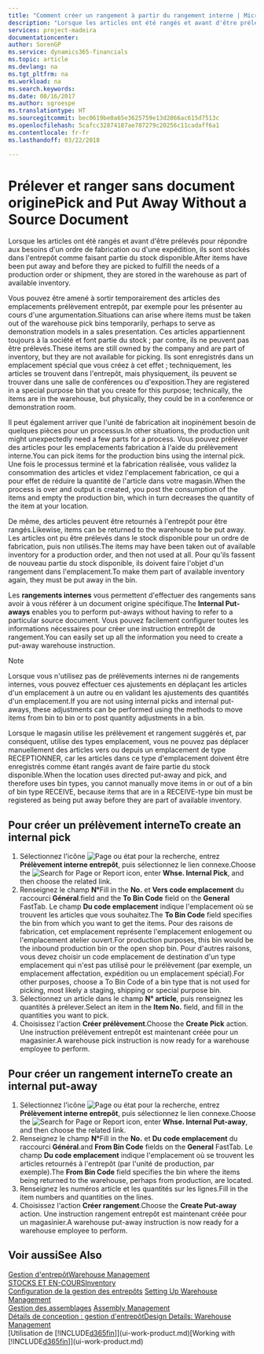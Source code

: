 ```yaml
---
title: "Comment créer un rangement à partir du rangement interne | Microsoft Docs"
description: "Lorsque les articles ont été rangés et avant d'être prélevés pour répondre aux besoins d'un ordre de fabrication ou d'une expédition, ils sont stockés dans l'entrepôt comme faisant partie du stock disponible."
services: project-madeira
documentationcenter: 
author: SorenGP
ms.service: dynamics365-financials
ms.topic: article
ms.devlang: na
ms.tgt_pltfrm: na
ms.workload: na
ms.search.keywords: 
ms.date: 08/16/2017
ms.author: sgroespe
ms.translationtype: HT
ms.sourcegitcommit: bec0619be0a65e3625759e13d2866ac615d7513c
ms.openlocfilehash: 5cafcc32874187ae787279c20256c11cadaff6a1
ms.contentlocale: fr-fr
ms.lasthandoff: 03/22/2018

---
```

# <a name="pick-and-put-away-without-a-source-document"></a><span data-ttu-id="4c2f6-103">Prélever et ranger sans document origine</span><span class="sxs-lookup"><span data-stu-id="4c2f6-103">Pick and Put Away Without a Source Document</span></span>
<span data-ttu-id="4c2f6-104">Lorsque les articles ont été rangés et avant d'être prélevés pour répondre aux besoins d'un ordre de fabrication ou d'une expédition, ils sont stockés dans l'entrepôt comme faisant partie du stock disponible.</span><span class="sxs-lookup"><span data-stu-id="4c2f6-104">After items have been put away and before they are picked to fulfill the needs of a production order or shipment, they are stored in the warehouse as part of available inventory.</span></span>  

<span data-ttu-id="4c2f6-105">Vous pouvez être amené à sortir temporairement des articles des emplacements prélèvement entrepôt, par exemple pour les présenter au cours d'une argumentation.</span><span class="sxs-lookup"><span data-stu-id="4c2f6-105">Situations can arise where items must be taken out of the warehouse pick bins temporarily, perhaps to serve as demonstration models in a sales presentation.</span></span> <span data-ttu-id="4c2f6-106">Ces articles appartiennent toujours à la société et font partie du stock ; par contre, ils ne peuvent pas être prélevés.</span><span class="sxs-lookup"><span data-stu-id="4c2f6-106">These items are still owned by the company and are part of inventory, but they are not available for picking.</span></span> <span data-ttu-id="4c2f6-107">Ils sont enregistrés dans un emplacement spécial que vous créez à cet effet ; techniquement, les articles se trouvent dans l'entrepôt, mais physiquement, ils peuvent se trouver dans une salle de conférences ou d'exposition.</span><span class="sxs-lookup"><span data-stu-id="4c2f6-107">They are registered in a special purpose bin that you create for this purpose; technically, the items are in the warehouse, but physically, they could be in a conference or demonstration room.</span></span>  

<span data-ttu-id="4c2f6-108">Il peut également arriver que l'unité de fabrication ait inopinément besoin de quelques pièces pour un processus.</span><span class="sxs-lookup"><span data-stu-id="4c2f6-108">In other situations, the production unit might unexpectedly need a few parts for a process.</span></span> <span data-ttu-id="4c2f6-109">Vous pouvez prélever des articles pour les emplacements fabrication à l'aide du prélèvement interne.</span><span class="sxs-lookup"><span data-stu-id="4c2f6-109">You can pick items for the production bins using the internal pick.</span></span> <span data-ttu-id="4c2f6-110">Une fois le processus terminé et la fabrication réalisée, vous validez la consommation des articles et videz l'emplacement fabrication, ce qui a pour effet de réduire la quantité de l'article dans votre magasin.</span><span class="sxs-lookup"><span data-stu-id="4c2f6-110">When the process is over and output is created, you post the consumption of the items and empty the production bin, which in turn decreases the quantity of the item at your location.</span></span>  

<span data-ttu-id="4c2f6-111">De même, des articles peuvent être retournés à l'entrepôt pour être rangés.</span><span class="sxs-lookup"><span data-stu-id="4c2f6-111">Likewise, items can be returned to the warehouse to be put away.</span></span> <span data-ttu-id="4c2f6-112">Les articles ont pu être prélevés dans le stock disponible pour un ordre de fabrication, puis non utilisés.</span><span class="sxs-lookup"><span data-stu-id="4c2f6-112">The items may have been taken out of available inventory for a production order, and then not used at all.</span></span> <span data-ttu-id="4c2f6-113">Pour qu'ils fassent de nouveau partie du stock disponible, ils doivent faire l'objet d'un rangement dans l'emplacement.</span><span class="sxs-lookup"><span data-stu-id="4c2f6-113">To make them part of available inventory again, they must be put away in the bin.</span></span>  

<span data-ttu-id="4c2f6-114">Les **rangements internes** vous permettent d'effectuer des rangements sans avoir à vous référer à un document origine spécifique.</span><span class="sxs-lookup"><span data-stu-id="4c2f6-114">The **Internal Put-aways** enables you to perform put-aways without having to refer to a particular source document.</span></span> <span data-ttu-id="4c2f6-115">Vous pouvez facilement configurer toutes les informations nécessaires pour créer une instruction entrepôt de rangement.</span><span class="sxs-lookup"><span data-stu-id="4c2f6-115">You can easily set up all the information you need to create a put-away warehouse instruction.</span></span>  

> [!NOTE]  
>  <span data-ttu-id="4c2f6-116">Lorsque vous n'utilisez pas de prélèvements internes ni de rangements internes, vous pouvez effectuer ces ajustements en déplaçant les articles d'un emplacement à un autre ou en validant les ajustements des quantités d'un emplacement.</span><span class="sxs-lookup"><span data-stu-id="4c2f6-116">If you are not using internal picks and internal put-aways, these adjustments can be performed using the methods to move items from bin to bin or to post quantity adjustments in a bin.</span></span>  
>   
>  <span data-ttu-id="4c2f6-117">Lorsque le magasin utilise les prélèvement et rangement suggérés et, par conséquent, utilise des types emplacement, vous ne pouvez pas déplacer manuellement des articles vers ou depuis un emplacement de type RECEPTIONNER, car les articles dans ce type d'emplacement doivent être enregistrés comme étant rangés avant de faire partie du stock disponible.</span><span class="sxs-lookup"><span data-stu-id="4c2f6-117">When the location uses directed put-away and pick, and therefore uses bin types, you cannot manually move items in or out of a bin of bin type RECEIVE, because items that are in a RECEIVE-type bin must be registered as being put away before they are part of available inventory.</span></span>  

## <a name="to-create-an-internal-pick"></a><span data-ttu-id="4c2f6-118">Pour créer un prélèvement interne</span><span class="sxs-lookup"><span data-stu-id="4c2f6-118">To create an internal pick</span></span>  
1.  <span data-ttu-id="4c2f6-119">Sélectionnez l'icône ![Page ou état pour la recherche](media/ui-search/search_small.png "Page ou état pour la recherche"), entrez **Prélèvement interne entrepôt**, puis sélectionnez le lien connexe.</span><span class="sxs-lookup"><span data-stu-id="4c2f6-119">Choose the ![Search for Page or Report](media/ui-search/search_small.png "Search for Page or Report icon") icon, enter **Whse. Internal Pick**, and then choose the related link.</span></span>  
2.  <span data-ttu-id="4c2f6-120">Renseignez le champ **N°**</span><span class="sxs-lookup"><span data-stu-id="4c2f6-120">Fill in the **No.**</span></span> <span data-ttu-id="4c2f6-121">et **Vers code emplacement** du raccourci **Général**.</span><span class="sxs-lookup"><span data-stu-id="4c2f6-121">field and the **To Bin Code** field on the **General** FastTab.</span></span> <span data-ttu-id="4c2f6-122">Le champ **Du code emplacement** indique l'emplacement où se trouvent les articles que vous souhaitez.</span><span class="sxs-lookup"><span data-stu-id="4c2f6-122">The **To Bin Code** field specifies the bin from which you want to get the items.</span></span> <span data-ttu-id="4c2f6-123">Pour des raisons de fabrication, cet emplacement représente l'emplacement enlogement ou l'emplacement atelier ouvert.</span><span class="sxs-lookup"><span data-stu-id="4c2f6-123">For production purposes, this bin would be the inbound production bin or the open shop bin.</span></span> <span data-ttu-id="4c2f6-124">Pour d'autres raisons, vous devez choisir un code emplacement de destination d'un type emplacement qui n'est pas utilisé pour le prélèvement (par exemple, un emplacement affectation, expédition ou un emplacement spécial).</span><span class="sxs-lookup"><span data-stu-id="4c2f6-124">For other purposes, choose a To Bin Code of a bin type that is not used for picking, most likely a staging, shipping or special purpose bin.</span></span>  
3.  <span data-ttu-id="4c2f6-125">Sélectionnez un article dans le champ **N° article**, puis renseignez les quantités à prélever.</span><span class="sxs-lookup"><span data-stu-id="4c2f6-125">Select an item in the **Item No.** field, and fill in the quantities you want to pick.</span></span>  
4. <span data-ttu-id="4c2f6-126">Choisissez l'action **Créer prélèvement**.</span><span class="sxs-lookup"><span data-stu-id="4c2f6-126">Choose the **Create Pick** action.</span></span> <span data-ttu-id="4c2f6-127">Une instruction prélèvement entrepôt est maintenant créée pour un magasinier.</span><span class="sxs-lookup"><span data-stu-id="4c2f6-127">A warehouse pick instruction is now ready for a warehouse employee to perform.</span></span>  

## <a name="to-create-an-internal-put-away"></a><span data-ttu-id="4c2f6-128">Pour créer un rangement interne</span><span class="sxs-lookup"><span data-stu-id="4c2f6-128">To create an internal put-away</span></span>  
1.  <span data-ttu-id="4c2f6-129">Sélectionnez l'icône ![Page ou état pour la recherche](media/ui-search/search_small.png "Page ou état pour la recherche"), entrez **Prélèvement interne entrepôt**, puis sélectionnez le lien connexe.</span><span class="sxs-lookup"><span data-stu-id="4c2f6-129">Choose the ![Search for Page or Report](media/ui-search/search_small.png "Search for Page or Report icon") icon, enter **Whse. Internal Put-away**, and then choose the related link.</span></span>  
2.  <span data-ttu-id="4c2f6-130">Renseignez le champ **N°**</span><span class="sxs-lookup"><span data-stu-id="4c2f6-130">Fill in the **No.**</span></span> <span data-ttu-id="4c2f6-131">et **Du code emplacement** du raccourci **Général**.</span><span class="sxs-lookup"><span data-stu-id="4c2f6-131">and **From Bin Code** fields on the **General** FastTab.</span></span> <span data-ttu-id="4c2f6-132">Le champ **Du code emplacement** indique l'emplacement où se trouvent les articles retournés à l'entrepôt (par l'unité de production, par exemple).</span><span class="sxs-lookup"><span data-stu-id="4c2f6-132">The **From Bin Code** field specifies the bin where the items being returned to the warehouse, perhaps from production, are located.</span></span>  
3.  <span data-ttu-id="4c2f6-133">Renseignez les numéros article et les quantités sur les lignes.</span><span class="sxs-lookup"><span data-stu-id="4c2f6-133">Fill in the item numbers and quantities on the lines.</span></span>  
4.  <span data-ttu-id="4c2f6-134">Choisissez l'action **Créer rangement**.</span><span class="sxs-lookup"><span data-stu-id="4c2f6-134">Choose the **Create Put-away** action.</span></span> <span data-ttu-id="4c2f6-135">Une instruction rangement entrepôt est maintenant créée pour un magasinier.</span><span class="sxs-lookup"><span data-stu-id="4c2f6-135">A warehouse put-away instruction is now ready for a warehouse employee to perform.</span></span>  

## <a name="see-also"></a><span data-ttu-id="4c2f6-136">Voir aussi</span><span class="sxs-lookup"><span data-stu-id="4c2f6-136">See Also</span></span>  
[<span data-ttu-id="4c2f6-137">Gestion d'entrepôt</span><span class="sxs-lookup"><span data-stu-id="4c2f6-137">Warehouse Management</span></span>](warehouse-manage-warehouse.md)  
[<span data-ttu-id="4c2f6-138">STOCKS ET EN-COURS</span><span class="sxs-lookup"><span data-stu-id="4c2f6-138">Inventory</span></span>](inventory-manage-inventory.md)  
<span data-ttu-id="4c2f6-139">[Configuration de la gestion des entrepôts](warehouse-setup-warehouse.md)   </span><span class="sxs-lookup"><span data-stu-id="4c2f6-139">[Setting Up Warehouse Management](warehouse-setup-warehouse.md)   </span></span>  
<span data-ttu-id="4c2f6-140">[Gestion des assemblages](assembly-assemble-items.md)  </span><span class="sxs-lookup"><span data-stu-id="4c2f6-140">[Assembly Management](assembly-assemble-items.md)  </span></span>  
[<span data-ttu-id="4c2f6-141">Détails de conception : gestion d'entrepôt</span><span class="sxs-lookup"><span data-stu-id="4c2f6-141">Design Details: Warehouse Management</span></span>](design-details-warehouse-management.md)  
<span data-ttu-id="4c2f6-142">[Utilisation de [!INCLUDE[d365fin](includes/d365fin_md.md)]](ui-work-product.md)</span><span class="sxs-lookup"><span data-stu-id="4c2f6-142">[Working with [!INCLUDE[d365fin](includes/d365fin_md.md)]](ui-work-product.md)</span></span>

